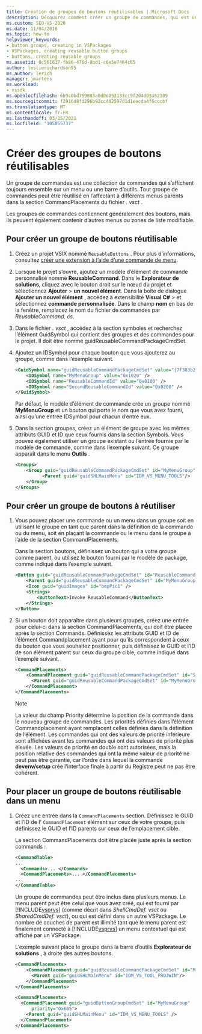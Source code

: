 ```yaml
---
title: Création de groupes de boutons réutilisables | Microsoft Docs
description: Découvrez comment créer un groupe de commandes, qui est une collection de commandes qui s’affichent ensemble sur un menu ou une barre d’outils.
ms.custom: SEO-VS-2020
ms.date: 11/04/2016
ms.topic: how-to
helpviewer_keywords:
- button groups, creating in VSPackages
- VSPackages, creating reusable button groups
- buttons, creating reusable groups
ms.assetid: 0c561617-fb86-476d-8bd1-c6e5e7464c65
author: leslierichardson95
ms.author: lerich
manager: jmartens
ms.workload:
- vssdk
ms.openlocfilehash: 6b9c0bd759083a0d0d053133cc9f2d4d03a52389
ms.sourcegitcommit: f2916d8fd296b92cc402597d1d1eecda4f6cccbf
ms.translationtype: MT
ms.contentlocale: fr-FR
ms.lasthandoff: 03/25/2021
ms.locfileid: "105055737"
---
```

# <a name="create-reusable-groups-of-buttons"></a>Créer des groupes de boutons réutilisables
Un groupe de commandes est une collection de commandes qui s’affichent toujours ensemble sur un menu ou une barre d’outils. Tout groupe de commandes peut être réutilisé en l’affectant à différents menus parents dans la section CommandPlacements du fichier *. vsct* .

 Les groupes de commandes contiennent généralement des boutons, mais ils peuvent également contenir d’autres menus ou zones de liste modifiable.

## <a name="to-create-a-reusable-group-of-buttons"></a>Pour créer un groupe de boutons réutilisable

1. Créez un projet VSIX nommé `ReusableButtons` . Pour plus d’informations, consultez [créer une extension à l’aide d’une commande de menu](../extensibility/creating-an-extension-with-a-menu-command.md).

2. Lorsque le projet s’ouvre, ajoutez un modèle d’élément de commande personnalisé nommé **ReusableCommand**. Dans le **Explorateur de solutions**, cliquez avec le bouton droit sur le nœud du projet et sélectionnez **Ajouter**  >  **un nouvel élément**. Dans la boîte de dialogue **Ajouter un nouvel élément** , accédez à extensibilité **Visual C#**  >   et sélectionnez **commande personnalisée**. Dans le champ **nom** en bas de la fenêtre, remplacez le nom du fichier de commandes par *ReusableCommand. cs*.

3. Dans le fichier *. vsct* , accédez à la section symboles et recherchez l’élément GuidSymbol qui contient des groupes et des commandes pour le projet. Il doit être nommé guidReusableCommandPackageCmdSet.

4. Ajoutez un IDSymbol pour chaque bouton que vous ajouterez au groupe, comme dans l’exemple suivant.

    ```xml
    <GuidSymbol name="guidReusableCommandPackageCmdSet" value="{7f383b2a-c6b9-4c1d-b4b8-a26dc5b60ca1}">
        <IDSymbol name="MyMenuGroup" value="0x1020" />
        <IDSymbol name="ReusableCommandId" value="0x0100" />
        <IDSymbol name="SecondReusableCommandId" value="0x0200" />
    </GuidSymbol>
    ```

     Par défaut, le modèle d’élément de commande crée un groupe nommé **MyMenuGroup** et un bouton qui porte le nom que vous avez fourni, ainsi qu’une entrée IDSymbol pour chacun d’entre eux.

5. Dans la section groupes, créez un élément de groupe avec les mêmes attributs GUID et ID que ceux fournis dans la section Symbols. Vous pouvez également utiliser un groupe existant ou l’entrée fournie par le modèle de commande, comme dans l’exemple suivant. Ce groupe apparaît dans le menu **Outils** .

    ```xml
    <Groups>
        <Group guid="guidReusableCommandPackageCmdSet" id="MyMenuGroup" priority="0x0600">
              <Parent guid="guidSHLMainMenu" id="IDM_VS_MENU_TOOLS"/>
        </Group>
    </Groups>
    ```

## <a name="to-create-a-group-of-buttons-for-reuse"></a>Pour créer un groupe de boutons à réutiliser

1. Vous pouvez placer une commande ou un menu dans un groupe soit en utilisant le groupe en tant que parent dans la définition de la commande ou du menu, soit en plaçant la commande ou le menu dans le groupe à l’aide de la section CommandPlacements.

     Dans la section boutons, définissez un bouton qui a votre groupe comme parent, ou utilisez le bouton fourni par le modèle de package, comme indiqué dans l’exemple suivant.

    ```xml
    <Button guid="guidReusableCommandPackageCmdSet" id="ReusableCommandId" priority="0x0100" type="Button">
        <Parent guid="guidReusableCommandPackageCmdSet" id="MyMenuGroup" />
        <Icon guid="guidImages" id="bmpPic1" />
        <Strings>
            <ButtonText>Invoke ReusableCommand</ButtonText>
        </Strings>
    </Button>
    ```

2. Si un bouton doit apparaître dans plusieurs groupes, créez une entrée pour celui-ci dans la section CommandPlacements, qui doit être placée après la section Commands. Définissez les attributs GUID et ID de l’élément Commandplacement ayant pour qu’ils correspondent à ceux du bouton que vous souhaitez positionner, puis définissez le GUID et l’ID de son élément parent sur ceux du groupe cible, comme indiqué dans l’exemple suivant.

    ```xml
    <CommandPlacements>
        <CommandPlacement guid="guidReusableCommandPackageCmdSet" id="SecondReusableCommandId" priority="0x105">
          <Parent guid="guidReusableCommandPackageCmdSet" id="MyMenuGroup" />
        </CommandPlacement>
    </CommandPlacements>
    ```

    > [!NOTE]
    > La valeur du champ Priority détermine la position de la commande dans le nouveau groupe de commandes. Les priorités définies dans l’élément Commandplacement ayant remplacent celles définies dans la définition de l’élément. Les commandes qui ont des valeurs de priorité inférieure sont affichées avant les commandes qui ont des valeurs de priorité plus élevée. Les valeurs de priorité en double sont autorisées, mais la position relative des commandes qui ont la même valeur de priorité ne peut pas être garantie, car l’ordre dans lequel la commande **devenv/setup** crée l’interface finale à partir du Registre peut ne pas être cohérent.

## <a name="to-put-a-reusable-group-of-buttons-on-a-menu"></a>Pour placer un groupe de boutons réutilisable dans un menu

1. Créez une entrée dans la `CommandPlacements` section. Définissez le GUID et l’ID de l' `CommandPlacement` élément sur ceux de votre groupe, puis définissez le GUID et l’ID parents sur ceux de l’emplacement cible.

    La section CommandPlacements doit être placée juste après la section commands :

   ```xml
   <CommandTable>
   ...
     <Commands>... </Commands>
     <CommandPlacements>... </CommandPlacements>
   ...
   </CommandTable>
   ```

    Un groupe de commandes peut être inclus dans plusieurs menus. Le menu parent peut être celui que vous avez créé, qui est fourni par [!INCLUDE[vsprvs](../code-quality/includes/vsprvs_md.md)] (comme décrit dans *ShellCmdDef. vsct* ou *SharedCmdDef. vsct*), ou qui est défini dans un autre VSPackage. Le nombre de couches de parent est illimité tant que le menu parent est finalement connecté à [!INCLUDE[vsprvs](../code-quality/includes/vsprvs_md.md)] un menu contextuel qui est affiché par un VSPackage.

    L’exemple suivant place le groupe dans la barre d’outils **Explorateur de solutions** , à droite des autres boutons.

   ```xml
   <CommandPlacements>
       <CommandPlacement guid="guidReusableCommandPackageCmdSet" id="MyMenuGroup" priority="0xF00">
         <Parent guid="guidSHLMainMenu" id="IDM_VS_TOOL_PROJWIN"/>
       </CommandPlacement>
   </CommandPlacements>
   ```

   ```xml
   <CommandPlacements>
     <CommandPlacement guid="guidButtonGroupCmdSet" id="MyMenuGroup"
         priority="0x605">
       <Parent guid="guidSHLMainMenu" id="IDM_VS_MENU_TOOLS" />
     </CommandPlacement>
   </CommandPlacements>

   ```
